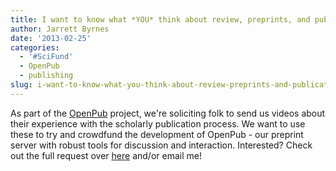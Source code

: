 ```yaml
---
title: I want to know what *YOU* think about review, preprints, and publication
author: Jarrett Byrnes
date: '2013-02-25'
categories:
  - '#SciFund'
  - OpenPub
  - publishing
slug: i-want-to-know-what-you-think-about-review-preprints-and-publication
---
```


As part of the [OpenPub](http://openpub.org) project, we're soliciting folk to send us videos about their experience with the scholarly publication process.  We want to use these to try and crowdfund the development of OpenPub - our preprint server with robust tools for discussion and interaction.  Interested? Check out the full request over [here](http://openpub.nceas.ucsb.edu/2013/02/25/give-us-your-thoughts-on-scholarly-publishing-in-eeb/) and/or email me!
